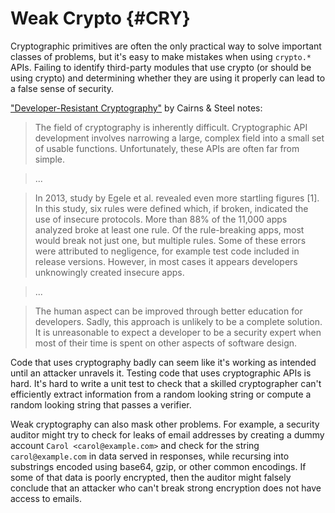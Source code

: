# Weak Crypto {#CRY}

Cryptographic primitives are often the only practical way to solve
important classes of problems, but it's easy to make mistakes when using
`crypto.*` APIs.
Failing to identify third-party modules that use crypto (or should be
using crypto) and determining whether they are using it properly can lead
to a false sense of security.

["Developer-Resistant Cryptography"][Cairns & Steel] by Cairns & Steel
notes:

> The field of cryptography is inherently difficult. Cryptographic API
> development involves narrowing a large, complex field into a small set
> of usable functions.  Unfortunately, these APIs are often far from
> simple.

> ...

> In 2013, study by Egele et al. revealed even more startling figures
> [1]. In this study, six rules were defined which, if broken, indicated
> the use of insecure protocols. More than 88% of the 11,000 apps
> analyzed broke at least one rule. Of the rule-breaking apps, most
> would break not just one, but multiple rules. Some of these errors
> were attributed to negligence, for example test code included in
> release versions. However, in most cases it appears developers
> unknowingly created insecure apps.

> ...

> The human aspect can be improved through better education for
> developers.  Sadly, this approach is unlikely to be a complete
> solution. It is unreasonable to expect a developer to be a security
> expert when most of their time is spent on other aspects of software
> design.

Code that uses cryptography badly can seem like it's working as intended
until an attacker unravels it.
Testing code that uses cryptographic APIs is hard.  It's hard to write
a unit test to check that a skilled cryptographer can't efficiently
extract information from a random looking string or compute a random
looking string that passes a verifier.

Weak cryptography can also mask other problems.  For example, a
security auditor might try to check for leaks of email addresses by
creating a dummy account `Carol <carol@example.com>` and
check for the string `carol@example.com` in data served in responses,
while recursing into substrings encoded using base64, gzip, or other
common encodings.
If some of that data is poorly encrypted, then the auditor might
falsely conclude that an attacker who can't break strong
encryption does not have access to emails.

[Cairns & Steel]: https://www.w3.org/2014/strint/papers/48.pdf
